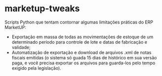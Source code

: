 # marketup-tweaks

Scripts Python que tentam contornar algumas limitações práticas do ERP MarketUP:

  - Exportação em massa de todas as movimentações de estoque de um determinado período para controle de lote e datas de fabricação e validade;
  - Automatização de exportação e download de arquivos .xml de notas fiscais emitidas (o sistema só guada 15 dias de histórico em sua versão paga, e você precisa exportar os arquivos para guarda-los pelo tempo exigido pela legislação).
